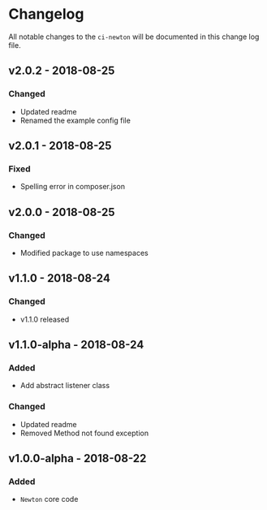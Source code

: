 # Changelog

All notable changes to the `ci-newton` will be documented in this change log file.

## v2.0.2 - 2018-08-25

### Changed
- Updated readme
- Renamed the example config file

## v2.0.1 - 2018-08-25

### Fixed
- Spelling error in composer.json

## v2.0.0 - 2018-08-25

### Changed
- Modified package to use namespaces

## v1.1.0 - 2018-08-24

### Changed
- v1.1.0 released

## v1.1.0-alpha - 2018-08-24

### Added
- Add abstract listener class

### Changed
- Updated readme
- Removed Method not found exception

## v1.0.0-alpha - 2018-08-22

### Added
- `Newton` core code